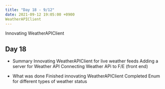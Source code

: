 ```yaml
---
title: "Day 18 - 9/12"
date: 2021-09-12 19:05:00 +0900
WeatherAPIClient
---
```

Innovating WeatherAPIClient
## **Day 18**

- Summary
Innovating WeatherAPIClient for live weather feeds
Adding a server for Weather API
Connecting Weather APi to F/E (front end)

- What was done
Finished innovating WeatherAPIClient
Completed Enum for different types of weather status

